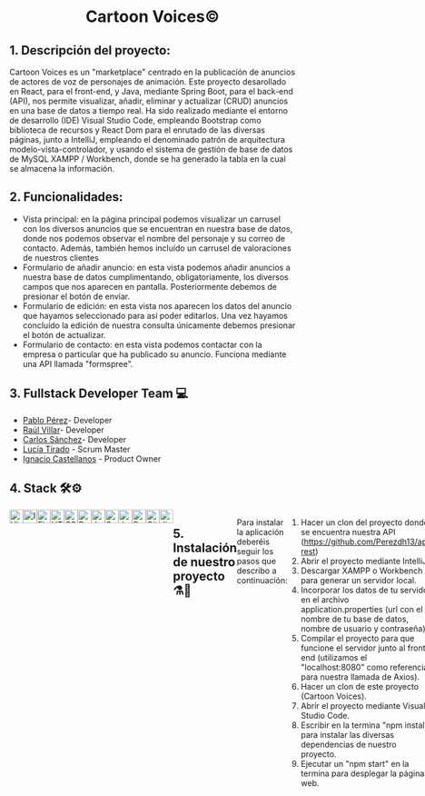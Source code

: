 <h1 align="center">Cartoon Voices©</h1>

<h2>1. Descripción del proyecto:</h2>

Cartoon Voices es un "marketplace" centrado en la publicación de anuncios de actores de voz de personajes de animación. Este proyecto desarollado en React, para el front-end, y Java, mediante Spring Boot, para el back-end (API), nos permite visualizar, añadir, eliminar y actualizar (CRUD) anuncios en una base de datos a tiempo real. Ha sido realizado mediante el entorno de desarrollo (IDE) Visual Studio Code, empleando Bootstrap como biblioteca de recursos y React Dom para el enrutado de las diversas páginas, junto a IntelliJ, empleando el denominado patrón de arquitectura modelo-vista-controlador, y usando el sistema de gestión de base de datos de MySQL XAMPP / Workbench, donde se ha generado la tabla en la cual se almacena la información.

<h2>2. Funcionalidades:</h2>

<ul>
<li>Vista principal: en la página principal podemos visualizar un carrusel con los diversos anuncios que se encuentran en nuestra base de datos, donde nos
podemos observar el nombre del personaje y su correo de contacto. Además, también hemos incluído un carrusel de valoraciones de nuestros clientes </li>
<li>Formulario de añadir anuncio: en esta vista podemos añadir anuncios a nuestra base de datos cumplimentando, obligatoriamente, los diversos campos que nos aparecen
en pantalla. Posteriormente debemos de presionar el botón de enviar. </li>
<li>Formulario de edición: en esta vista nos aparecen los datos del anuncio que hayamos seleccionado para así poder editarlos. Una vez hayamos concluído la
edición de nuestra consulta únicamente debemos presionar el botón de actualizar.</li>
<li>Formulario de contacto: en esta vista podemos contactar con la empresa o particular que ha publicado su anuncio. Funciona mediante una API llamada "formspree".</li>
</ul>

<h2>3. Fullstack Developer Team 💻</h2>

- [Pablo Pérez](https://github.com/Perezdh13)- Developer
- [Raúl Villar](https://github.com/RaulVillar)- Developer
- [Carlos Sánchez](https://github.com/Holapueblodev)- Developer
- [Lucía Tirado](https://github.com/Luciatt) - Scrum Master
- [Ignacio Castellanos](https://github.com/Uriens) - Product Owner

<h2>4. Stack 🛠️⚙️</h2>

<div width="400" height="400" style="display:flex" style="margin-left:50" >
<img style="display: flex-wrap" align="center"  height="24" width="auto" alt="Visual Studio Code" src="https://img.shields.io/badge/Visual_Studio-5C2D91?style=for-the-badge&logo=visual%20studio&logoColor=white"/>
 <img style="display: flex-wrap" align="center"  height="24" width="auto" alt="IntelliJIDEA" src="https://img.shields.io/badge/IntelliJIDEA-000000.svg?style=for-the-badge&logo=intellij-idea&logoColor=white"/>
<img style="display: flex-wrap" align="center"  height="24" width="auto" alt="Figma" src="https://img.shields.io/badge/Figma-F24E1E?style=for-the-badge&logo=figma&logoColor=white"/>
<img style="display: flex-wrap" align="center"  height="24" width="auto" alt="HTML5" src="https://img.shields.io/badge/HTML5-E34F26?style=for-the-badge&logo=html5&logoColor=white"/>
<img style="display: flex-wrap" align="center"  height="24" width="auto" alt="CSS3" src="https://img.shields.io/badge/CSS3-1572B6?style=for-the-badge&logo=css3&logoColor=white"/>
  <img style="display: flex-wrap" align="center"  height="24" width="auto" alt="Bootstrap" src="https://img.shields.io/badge/bootstrap-%23563D7C.svg?style=for-the-badge&logo=bootstrap&logoColor=white"/>
   <img style="display: flex-wrap" align="center"  height="24" width="auto" alt="Java" src="https://img.shields.io/badge/java-%23ED8B00.svg?style=for-the-badge&logo=java&logoColor=white"/>
<img style="display: flex-wrap" align="center"  height="24" width="auto" alt="Spring" src="https://img.shields.io/badge/spring-%236DB33F.svg?style=for-the-badge&logo=spring&logoColor=white"/>
<img style="display: flex-wrap" align="center"  height="24" width="auto" alt="JavaScript" src="https://img.shields.io/badge/JavaScript-323330?style=for-the-badge&logo=javascript&logoColor=F7DF1E"/>
<img style="display: flex-wrap" align="center"  height="24" width="auto" alt="React" src="https://img.shields.io/badge/React-20232A?style=for-the-badge&logo=react&logoColor=61DAFB"/>
<img style="display: flex-wrap" align="center"  height="24" width="auto" alt="Git" src="https://img.shields.io/badge/GIT-E44C30?style=for-the-badge&logo=git&logoColor=white"/>  
  <img style="display: flex-wrap" align="center"  height="24" width="auto" alt="Jira" src="https://img.shields.io/badge/jira-%230A0FFF.svg?style=for-the-badge&logo=jira&logoColor=white"/>

<h2>5. Instalación de nuestro proyecto ⚗️🧪</h2>

Para instalar la aplicación deberéis seguir los pasos que describo a continuación:

  1. Hacer un clon del proyecto donde se encuentra nuestra API (https://github.com/Perezdh13/api-rest)
  2. Abrir el proyecto mediante IntelliJ.
  3. Descargar XAMPP o Workbench para generar un servidor local. 
  4. Incorporar los datos de tu servidor en el archivo application.properties (url con el nombre de tu base de datos, nombre de usuario y contraseña).
  5. Compilar el proyecto para que funcione el servidor junto al front-end (utilizamos el "localhost:8080" como referencia para nuestra llamada de Axios). 
  6. Hacer un clon de este proyecto (Cartoon Voices).
  7. Abrir el proyecto mediante Visual Studio Code.
  8. Escribir en la termina "npm install" para instalar las diversas dependencias de nuestro proyecto. 
  9. Ejecutar un "npm start" en la termina para desplegar la página web. 


<h2>6. Metodología:</h2>
<ul>
<li>Mob programming.</li>
<li>Pair programming.</li>
<li>Solo programming.</li>
<li>Agile with SCRUM.</li>
</ul>


<h2>12. Final Product</h2>

<h3>Página Principal</h3>
<img width="895" alt="homepage1" src="https://i.gyazo.com/61eb22835ffb161de238b024384289af.png">

<h3>Vista de todos los anuncios</h3>
<img width="895" alt="allcards" src="https://i.gyazo.com/08e77427b8c914bccf209ae41e8873aa.png">
 
<h3>Formulario</h3>
<img width="895" alt="create" src="https://i.gyazo.com/5637502a644db0e348a0e026475d1e5a.png">

<h3>Editar la consulta</h3>
<img width="895" alt="edit" src="https://i.gyazo.com/1da7f507690c9d034894c313af93ec8b.png">
 
 <h3>Contacto con el anunciante</h3>
<img width="895" alt="contact" src="https://i.gyazo.com/0ae5606040ce860ee2cc8733cdd85d52.png">

<h3>Versión tablet</h3>
<img width="400" alt="tablet" src="https://i.gyazo.com/ab96ea9c4d7b491ec37de4419b7f8fa8.png">
<img width="400" alt="tablet" src="https://i.gyazo.com/6e145c9e9e3761dcb57af45fe134868f.png">

<h3>Versión móvil</h3>
<img width="400" alt="mobile" src="https://i.gyazo.com/264d891d6a3f2a93809802a6e5f93210.png">
<img width="400" alt="mobile" src="https://i.gyazo.com/4f6b91e16c6ded52c0ceea82f51e4deb.png">